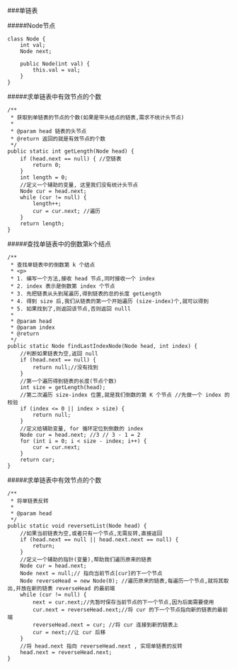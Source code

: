 ###单链表

#####Node节点

	class Node {
    	int val;
    	Node next;

    	public Node(int val) {
        	this.val = val;
    	}
	}
#####求单链表中有效节点的个数

	/**
     * 获取到单链表的节点的个数(如果是带头结点的链表,需求不统计头节点)
     *
     * @param head 链表的头节点
     * @return 返回的就是有效节点的个数
     */
    public static int getLength(Node head) {
        if (head.next == null) { //空链表
            return 0;
        }
        int length = 0;
        //定义一个辅助的变量, 这里我们没有统计头节点
        Node cur = head.next;
        while (cur != null) {
            length++;
            cur = cur.next; //遍历
        }
        return length;
    }
    
#####查找单链表中的倒数第k个结点

	/**
     * 查找单链表中的倒数第 k 个结点
     * <p>
     * 1. 编写一个方法,接收 head 节点,同时接收一个 index
     * 2. index 表示是倒数第 index 个节点
     * 3. 先把链表从头到尾遍历,得到链表的总的长度 getLength
     * 4. 得到 size 后,我们从链表的第一个开始遍历 (size-index)个,就可以得到
     * 5. 如果找到了,则返回该节点,否则返回 nulll
     *
     * @param head
     * @param index
     * @return
     */
    public static Node findLastIndexNode(Node head, int index) {
        //判断如果链表为空,返回 null
        if (head.next == null) {
            return null;//没有找到
        }
        //第一个遍历得到链表的长度(节点个数)
        int size = getLength(head);
        //第二次遍历 size-index 位置,就是我们倒数的第 K 个节点 //先做一个 index 的校验
        if (index <= 0 || index > size) {
            return null;
        }
        //定义给辅助变量, for 循环定位到倒数的 index
        Node cur = head.next; //3 // 3 - 1 = 2
        for (int i = 0; i < size - index; i++) {
            cur = cur.next;
        }
        return cur;
    }
#####求单链表中有效节点的个数 

	/**
     * 将单链表反转
     *
     * @param head
     */
    public static void reversetList(Node head) {
        //如果当前链表为空,或者只有一个节点,无需反转,直接返回
        if (head.next == null || head.next.next == null) {
            return;
        }
        //定义一个辅助的指针(变量),帮助我们遍历原来的链表
        Node cur = head.next;
        Node next = null;// 指向当前节点[cur]的下一个节点
        Node reverseHead = new Node(0); //遍历原来的链表,每遍历一个节点,就将其取出,并放在新的链表 reverseHead 的最前端 
        while (cur != null) {
            next = cur.next;//先暂时保存当前节点的下一个节点,因为后面需要使用
            cur.next = reverseHead.next;//将 cur 的下一个节点指向新的链表的最前端
            reverseHead.next = cur; //将 cur 连接到新的链表上
            cur = next;//让 cur 后移
        }
        //将 head.next 指向 reverseHead.next , 实现单链表的反转
        head.next = reverseHead.next;
    }  
    
     